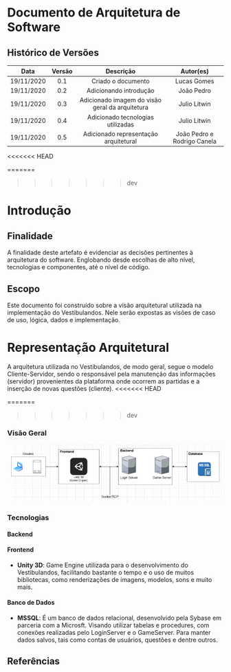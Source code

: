 # Documento de Arquitetura de Software

## Histórico de Versões

|   Data   | Versão |           Descrição           |             Autor(es)              |
|:--------:|:------:|:-----------------------------:|:----------------------------------:|
| 19/11/2020 | 0.1 | Criado o documento | Lucas Gomes |
| 19/11/2020 | 0.2 | Adicionando introdução | João Pedro |
| 19/11/2020 | 0.3 | Adicionado imagem do visão geral da arquitetura | Julio Litwin |
| 19/11/2020 | 0.4 | Adicionado tecnologias utilizadas | Julio Litwin |
| 19/11/2020 | 0.5 | Adicionado representação arquitetural | João Pedro e Rodrigo Canela |
<<<<<<< HEAD

=======
>>>>>>> dev

# Introdução

## Finalidade

A finalidade deste artefato é evidenciar as decisões pertinentes à arquitetura do software. Englobando desde escolhas de alto nível, tecnologias e componentes, até o nível de código. 

## Escopo
Este documento foi construído sobre a visão arquitetural utilizada na implementação do Vestibulandos. Nele serão expostas as visões de caso de uso, lógica, dados e implementação. 


# Representação Arquitetural
A arquitetura utilizada no Vestibulandos, de modo geral, segue o modelo Cliente-Servidor, sendo o responsável pela manutenção das informações (servidor) provenientes da plataforma onde ocorrem as partidas e a inserção de novas questões (cliente).
<<<<<<< HEAD

=======
>>>>>>> dev

### Visão Geral

![Arquitetura](../img/arquitetura/representacao_arquitetural.png)

### Tecnologias

#### Backend

#### Frontend
- **Unity 3D**: Game Engine utilizada para o desenvolvimento do Vestibulandos, facilitando bastante o tempo e o uso de muitos bibliotecas, como renderizações de imagens, modelos, sons e muito mais. 

#### Banco de Dados
- **MSSQL**: É um banco de dados relacional, desenvolvido pela Sybase em parceria com a Microsft. Visando utilizar tabelas e procedures, com conexões realizadas pelo LoginServer e o GameServer. Para manter dados salvos, tais como contas de usuários, questões e dentre outros. 

## Referências